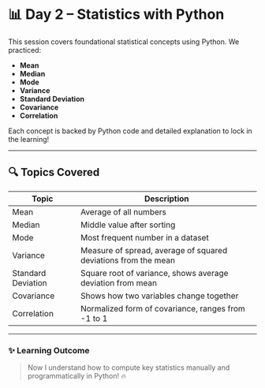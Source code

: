 # 📊 Day 2 – Statistics with Python

This session covers foundational statistical concepts using Python. We practiced:

- **Mean**
- **Median**
- **Mode**
- **Variance**
- **Standard Deviation**
- **Covariance**
- **Correlation**

Each concept is backed by Python code and detailed explanation to lock in the learning!

---

## 🔍 Topics Covered

| Topic               | Description                                                                 |
|--------------------|-----------------------------------------------------------------------------|
| Mean               | Average of all numbers                                                       |
| Median             | Middle value after sorting                                                  |
| Mode               | Most frequent number in a dataset                                           |
| Variance           | Measure of spread, average of squared deviations from the mean              |
| Standard Deviation | Square root of variance, shows average deviation from mean                  |
| Covariance         | Shows how two variables change together                                     |
| Correlation        | Normalized form of covariance, ranges from -1 to 1                          |

---

### ✨ Learning Outcome

> Now I understand how to compute key statistics manually and programmatically in Python! 🔥

